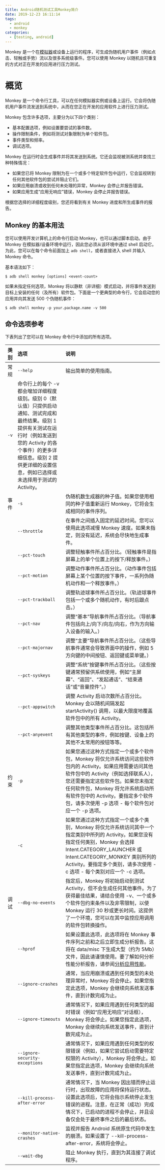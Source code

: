 ```yaml
---
title: Android随机测试工具Monkey简介
date: 2019-12-23 16:11:14
tags:
  - android
  - monkey
categories:
  - [testing, android]
---
```


Monkey 是一个在[模拟器](https://developer.android.com/tools/help/emulator.html)或设备上运行的程序，可生成伪随机用户事件（例如点击、轻触或手势）流以及很多系统级事件。您可以使用 Monkey 以随机且可重复的方式对正在开发的应用进行压力测试。



# 概览

Monkey 是一个命令行工具，可以在任何模拟器实例或设备上运行。它会将伪随机用户事件流发送到系统中，从而在您正在开发的应用软件上进行压力测试。

Monkey 包含许多选项，主要分为以下四个类别：

- 基本配置选项，例如设置要尝试的事件数。
- 操作限制条件，例如将测试对象限制为单个软件包。
- 事件类型和频率。
- 调试选项。

Monkey 在运行时会生成事件并将其发送到系统。它还会监视被测系统并查找三种特殊情况：

- 如果您已将 Monkey 限制为在一个或多个特定软件包中运行，它会监视转到任何其他软件包的尝试并阻止它们。
- 如果应用崩溃或收到任何未处理的异常，Monkey 会停止并报告错误。
- 如果应用生成“应用无响应”错误，Monkey 会停止并报告错误。

根据您选择的详细程度级别，您还将看到有关 Monkey 进度和所生成事件的报告。



## Monkey 的基本用法

您可以使用开发计算机上的命令行启动 Monkey，也可以通过脚本启动。由于 Monkey 在模拟器/设备环境中运行，因此您必须从该环境中通过 shell 启动它。为此，您可以在每个命令前面加上 `adb shell`，或者直接进入 shell 并输入 Monkey 命令。

基本语法如下：

```
$ adb shell monkey [options] <event-count>
```

如果未指定任何选项，Monkey 将以静默（非详细）模式启动，并将事件发送到目标上安装的任何（及所有）软件包。下面是一个更典型的命令行，它会启动您的应用并向其发送 500 个伪随机事件：

```
$ adb shell monkey -p your.package.name -v 500
```



## 命令选项参考

下表列出了您可以在 Monkey 命令行中添加的所有选项。

| 类别 | 选项                                                                                                                                                                                                                                              | 说明                                                                                                                                                                                                                                                                                                                 |
| :--- | :------------------------------------------------------------------------------------------------------------------------------------------------------------------------------------------------------------------------------------------------ | :------------------------------------------------------------------------------------------------------------------------------------------------------------------------------------------------------------------------------------------------------------------------------------------------------------------- |
| 常规 | `--help`                                                                                                                                                                                                                                          | 输出简单的使用指南。                                                                                                                                                                                                                                                                                                 |
| `-v` | 命令行上的每个 -v 都会增加详细程度级别。级别 0（默认值）只提供启动通知、测试完成和最终结果。级别 1 提供有关测试在运行时（例如发送到您的 Activity 的各个事件）的更多详细信息。级别 2 提供更详细的设置信息，例如已选择或未选择用于测试的 Activity。 |                                                                                                                                                                                                                                                                                                                      |
| 事件 | `-s `                                                                                                                                                                                                                                             | 伪随机数生成器的种子值。如果您使用相同的种子值重新运行 Monkey，它将会生成相同的事件序列。                                                                                                                                                                                                                            |
|      | `--throttle `                                                                                                                                                                                                                                     | 在事件之间插入固定的延迟时间。您可以使用此选项减慢 Monkey 速度。如果未指定，则没有延迟，系统会尽快地生成事件。                                                                                                                                                                                                       |
|      | `--pct-touch `                                                                                                                                                                                                                                    | 调整轻触事件所占百分比。（轻触事件是指屏幕上的单个位置上的按下/释放事件。）                                                                                                                                                                                                                                          |
|      | `--pct-motion `                                                                                                                                                                                                                                   | 调整动作事件所占百分比。（动作事件包括屏幕上某个位置的按下事件，一系列伪随机动作和一个释放事件。）                                                                                                                                                                                                                   |
|      | `--pct-trackball `                                                                                                                                                                                                                                | 调整轨迹球事件所占百分比。（轨迹球事件包括一个或多个随机动作，有时后跟点击。）                                                                                                                                                                                                                                       |
|      | `--pct-nav `                                                                                                                                                                                                                                      | 调整“基本”导航事件所占百分比。（导航事件包括向上/向下/向左/向右，作为方向输入设备的输入。）                                                                                                                                                                                                                          |
|      | `--pct-majornav `                                                                                                                                                                                                                                 | 调整“主要”导航事件所占百分比。（这些导航事件通常会导致界面中的操作，例如 5 方向键的中间按钮、返回键或菜单键。）                                                                                                                                                                                                      |
|      | `--pct-syskeys `                                                                                                                                                                                                                                  | 调整“系统”按键事件所占百分比。（这些按键通常预留供系统使用，例如“主屏幕”、“返回”、“发起通话”、“结束通话”或“音量控件”。）                                                                                                                                                                                             |
|      | `--pct-appswitch `                                                                                                                                                                                                                                | 调整 Activity 启动次数所占百分比。Monkey 会以随机间隔发起 startActivity() 调用，以最大限度地覆盖软件包中的所有 Activity。                                                                                                                                                                                            |
|      | `--pct-anyevent `                                                                                                                                                                                                                                 | 调整其他类型事件所占百分比。这包括所有其他类型的事件，例如按键、设备上的其他不太常用的按钮等等。                                                                                                                                                                                                                     |
| 约束 | `-p `                                                                                                                                                                                                                                             | 如果您通过这种方式指定一个或多个软件包，Monkey 将仅允许系统访问这些软件包内的 Activity。如果应用需要访问其他软件包中的 Activity（例如选择联系人），您还需要指定这些软件包。如果您未指定任何软件包，Monkey 将允许系统启动所有软件包中的 Activity。要指定多个软件包，请多次使用 -p 选项 - 每个软件包对应一个 -p 选项。 |
|      | `-c `                                                                                                                                                                                                                                             | 如果您通过这种方式指定一个或多个类别，Monkey 将仅允许系统访问其中一个指定类别中所列的 Activity。如果您没有指定任何类别，Monkey 会选择 Intent.CATEGORY_LAUNCHER 或 Intent.CATEGORY_MONKEY 类别所列的 Activity。要指定多个类别，请多次使用 -c 选项 - 每个类别对应一个 -c 选项。                                        |
| 调试 | `--dbg-no-events`                                                                                                                                                                                                                                 | 指定后，Monkey 将初始启动到测试 Activity，但不会生成任何其他事件。为了获得最佳结果，请结合使用 -v、一个或多个软件包约束条件以及非零限制，以使 Monkey 运行 30 秒或更长时间。这提供了一个环境，您可以在其中监控应用调用的软件包转换操作。                                                                              |
|      | `--hprof`                                                                                                                                                                                                                                         | 如果设置此选项，此选项将在 Monkey 事件序列之前和之后立即生成分析报告。这将在 data/misc 下生成大型（约为 5Mb）文件，因此请谨慎使用。要了解如何分析性能分析报告，请参阅[分析应用性能](https://developer.android.com/studio/profile)。                                                                                  |
|      | `--ignore-crashes`                                                                                                                                                                                                                                | 通常，当应用崩溃或遇到任何类型的未处理异常时，Monkey 将会停止。如果您指定此选项，Monkey 会继续向系统发送事件，直到计数完成为止。                                                                                                                                                                                     |
|      | `--ignore-timeouts`                                                                                                                                                                                                                               | 通常情况下，如果应用遇到任何类型的超时错误（例如“应用无响应”对话框），Monkey 将会停止。如果您指定此选项，Monkey 会继续向系统发送事件，直到计数完成为止。                                                                                                                                                             |
|      | `--ignore-security-exceptions`                                                                                                                                                                                                                    | 通常情况下，如果应用遇到任何类型的权限错误（例如，如果它尝试启动需要特定权限的 Activity），Monkey 将会停止。如果您指定此选项，Monkey 会继续向系统发送事件，直到计数完成为止。                                                                                                                                        |
|      | `--kill-process-after-error`                                                                                                                                                                                                                      | 通常情况下，当 Monkey 因出错而停止运行时，出现故障的应用将保持运行状态。设置此选项后，它将会指示系统停止发生错误的进程。注意，在正常（成功）完成情况下，已启动的进程不会停止，并且设备仅会处于最终事件之后的最后状态。                                                                                               |
|      | `--monitor-native-crashes`                                                                                                                                                                                                                        | 监视并报告 Android 系统原生代码中发生的崩溃。如果设置了 --kill-process-after-error，系统将会停止。                                                                                                                                                                                                                   |
|      | `--wait-dbg`                                                                                                                                                                                                                                      | 阻止 Monkey 执行，直到为其连接了调试程序。                                                                                                                                                                                                                                                                           |